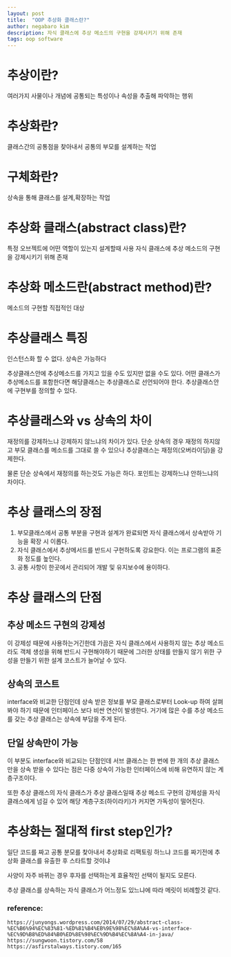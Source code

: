 ```yaml
---
layout: post
title:  "OOP 추상화 클래스란?"
author: negabaro kim
description: 자식 클래스에 추상 메소드의 구현을 강제시키기 위해 존재
tags: oop software
---
```


# 추상이란?

여러가지 사물이나 개념에 공통되는 특성이나 속성을 추출해 파악하는 행위

# 추상화란?

클래스간의 공통점을 찾아내서 공통의 부모를 설계하는 작업

# 구체화란?

상속을 통해 클래스를 설계,확장하는 작업

# 추상화 클래스(abstract class)란?

특정 오브젝트에 어떤 역할이 있는지 설계할때 사용
자식 클래스에 추상 메소드의 구현을 강제시키기 위해 존재

# 추상화 메소드란(abstract method)란?

메소드의 구현할 직접적인 대상

# 추상클래스 특징

인스턴스화 할 수 없다.
상속은 가능하다

추상클래스안에 추상메소드를 가지고 있을 수도 있지만 없을 수도 있다.
어떤 클래스가 추상메소드를 포함한다면 해당클래스는 추상클래스로 선언되어야 한다.
추상클래스안에 구현부를 정의할 수 있다.

# 추상클래스와 vs 상속의 차이

재정의를 강제하느냐 강제하지 않느냐의 차이가 있다.
단순 상속의 경우 재정의 하지않고 부모 클래스를 메소드를 그대로 쓸 수 있으나
추상클래스는 재정의(오버라이딩)을 강제한다.

물론 단순 상속에서 재정의를 하는것도 가능은 하다. 포인트는 강제하느냐 안하느냐의 차이다.


# 추상 클래스의 장점

1. 부모클래스에서 공통 부분을 구현과 설계가 완료되면 자식 클래스에서 상속받아 기능을 확장 시 이롭다.
2. 자식 클래스에서 추상메서드를 반드시 구현하도록 강요한다. 이는 프로그램의 표준화 정도를 높인다.
3. 공통 사항이 한곳에서 관리되어 개발 및 유지보수에 용이하다.



# 추상 클래스의 단점


## 추상 메소드 구현의 강제성

이 강제성 때문에 사용하는거긴한데 가끔은
자식 클래스에서 사용하지 않는 추상 메소드라도 객체 생성을 위해 반드시 구현해야하기 때문에
그러한 상태를 만들지 않기 위한 구성을 만들기 위한 설계 코스트가 늘어날 수 있다.


## 상속의 코스트

interface와 비교한 단점인데
상속 받은 정보를 부모 클래스로부터 Look-up 하여 살펴봐야 하기 때문에 인터페이스 보다 비싼 연산이 발생한다.
거기에 많은 수를 추상 메소드를 갖는 추상 클래스는 상속에 부담을 주게 된다.



## 단일 상속만이 가능

이 부분도 interface와 비교되는 단점인데
서브 클래스는 한 번에 한 개의 추상 클래스만을 상속 받을 수 있다는 점은
다중 상속이 가능한 인터페이스에 비해 유연하지 않는 계층구조이다.

또한 추상 클래스의 자식 클래스가 추상 클래스일때 추상 메소드 구현의 강제성을 자식 클래스에게
넘길 수 있어 해당 계층구조(하이라키)가 커지면 가독성이 떨어진다.

# 추상화는 절대적 first step인가?

일단 코드를 짜고 공통 분모를 찾아내서 추상화로 리팩토링 하느냐
코드를 짜기전에 추상화 클래스를 유출한 후 스타트할 것이냐

사양이 자주 바뀌는 경우 후자를 선택하는게 효율적인 선택이 될지도 모른다.

추상 클래스를 상속하는 자식 클래스가 어느정도 있느냐에 따라 메릿이 비례할것 같다.




### reference:
```
https://junyongs.wordpress.com/2014/07/29/abstract-class-%EC%B6%94%EC%83%81-%ED%81%B4%EB%9E%98%EC%8A%A4-vs-interface-%EC%9D%B8%ED%84%B0%ED%8E%98%EC%9D%B4%EC%8A%A4-in-java/
https://sungwoon.tistory.com/58
https://asfirstalways.tistory.com/165
```